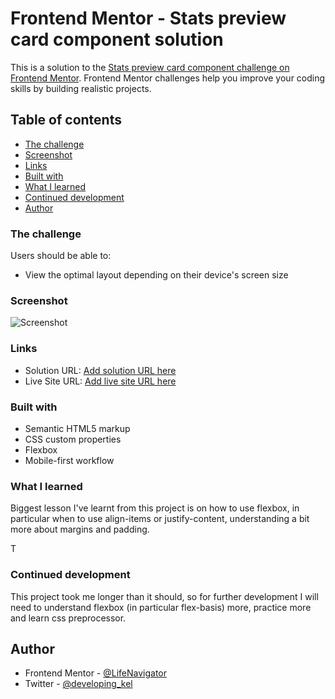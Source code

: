 # Frontend Mentor - Stats preview card component solution

This is a solution to the [Stats preview card component challenge on Frontend Mentor](https://www.frontendmentor.io/challenges/stats-preview-card-component-8JqbgoU62). Frontend Mentor challenges help you improve your coding skills by building realistic projects. 

## Table of contents

  - [The challenge](#the-challenge)
  - [Screenshot](#screenshot)
  - [Links](#links)
  - [Built with](#built-with)
  - [What I learned](#what-i-learned)
  - [Continued development](#continued-development)
  - [Author](#author)


### The challenge

Users should be able to:

- View the optimal layout depending on their device's screen size

### Screenshot

![Screenshot](.images/stats-component-screenshot)

### Links

- Solution URL: [Add solution URL here](https://your-solution-url.com)
- Live Site URL: [Add live site URL here](https://your-live-site-url.com)
### Built with

- Semantic HTML5 markup
- CSS custom properties
- Flexbox
- Mobile-first workflow

### What I learned

Biggest lesson I've learnt from this project is on how to use flexbox, in particular when to use align-items or justify-content, understanding a bit more about margins and padding.

T
### Continued development

This project took me longer than it should, so for further development I will need to understand flexbox (in particular flex-basis) more, practice more and learn css preprocessor.
## Author

- Frontend Mentor - [@LifeNavigator](https://www.frontendmentor.io/profile/LifeNavigator)
- Twitter - [@developing_kel](https://www.twitter.com/developing_kel)





